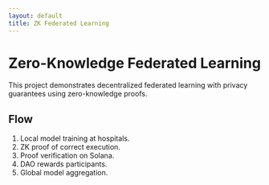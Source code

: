 ```yaml
---
layout: default
title: ZK Federated Learning
---
```


# Zero-Knowledge Federated Learning

This project demonstrates decentralized federated learning with privacy guarantees using zero-knowledge proofs.

## Flow
1. Local model training at hospitals.
2. ZK proof of correct execution.
3. Proof verification on Solana.
4. DAO rewards participants.
5. Global model aggregation.
